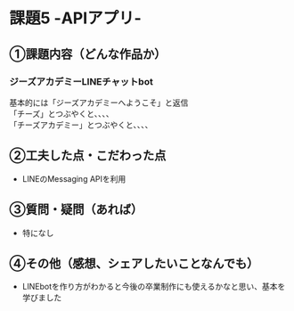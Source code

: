 # 課題5 -APIアプリ-

## ①課題内容（どんな作品か）
### ジーズアカデミーLINEチャットbot
 基本的には「ジーズアカデミーへようこそ」と返信  
 「チーズ」とつぶやくと、、、、  
 「チーズアカデミー」とつぶやくと、、、、

## ②工夫した点・こだわった点
-  LINEのMessaging APIを利用

## ③質問・疑問（あれば）
- 特になし

## ④その他（感想、シェアしたいことなんでも）
- LINEbotを作り方がわかると今後の卒業制作にも使えるかなと思い、基本を学びました
